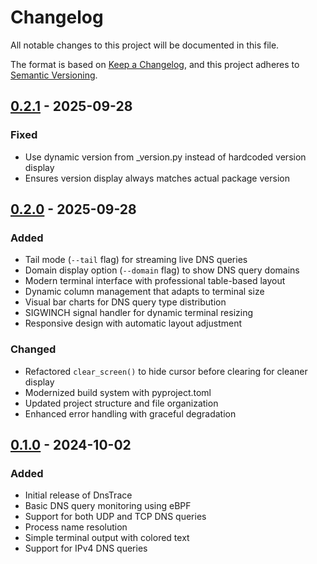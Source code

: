 # Changelog

All notable changes to this project will be documented in this file.

The format is based on [Keep a Changelog](https://keepachangelog.com/en/1.0.0/), and
this project adheres to [Semantic Versioning](https://semver.org/spec/v2.0.0.html).

## [0.2.1] - 2025-09-28

### Fixed

- Use dynamic version from _version.py instead of hardcoded version display
- Ensures version display always matches actual package version

## [0.2.0] - 2025-09-28

### Added

- Tail mode (`--tail` flag) for streaming live DNS queries
- Domain display option (`--domain` flag) to show DNS query domains
- Modern terminal interface with professional table-based layout
- Dynamic column management that adapts to terminal size
- Visual bar charts for DNS query type distribution
- SIGWINCH signal handler for dynamic terminal resizing
- Responsive design with automatic layout adjustment

### Changed

- Refactored `clear_screen()` to hide cursor before clearing for cleaner display
- Modernized build system with pyproject.toml
- Updated project structure and file organization
- Enhanced error handling with graceful degradation

## [0.1.0] - 2024-10-02

### Added

- Initial release of DnsTrace
- Basic DNS query monitoring using eBPF
- Support for both UDP and TCP DNS queries
- Process name resolution
- Simple terminal output with colored text
- Support for IPv4 DNS queries

[0.2.1]: https://github.com/furkanonder/dnstrace/releases/tag/v0.2.1
[0.2.0]: https://github.com/furkanonder/dnstrace/releases/tag/v0.2.0
[0.1.0]: https://github.com/furkanonder/dnstrace/releases/tag/0.1.0
